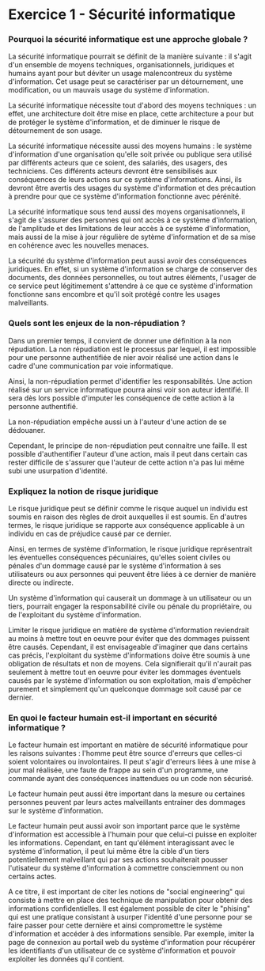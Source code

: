 # Exercice 1 - Sécurité informatique

### Pourquoi la sécurité informatique est une approche globale ?

La sécurité informatique pourrait se définit de la manière suivante : il s'agit d'un ensemble de moyens techniques, organisationnels, juridiques et humains ayant pour but déviter un usage malencontreux du système d'information. Cet usage peut se caractériser par un détournement, une modification, ou un mauvais usage du système d'information.

La sécurité informatique nécessite tout d'abord des moyens techniques : un effet, une architecture doit être mise en place, cette architecture a pour but de protéger le système d'information, et de diminuer le risque de détournement de son usage. 

La sécurité informatique nécessite aussi des moyens humains : le système d'information d'une organisation qu'elle soit privée ou publique sera utilisé par différents acteurs que ce soient, des salariés, des usagers, des techniciens. Ces différents acteurs devront être sensibilisés aux conséquences de leurs actions sur ce système d'informations. Ainsi, ils devront être avertis des usages du système d'information et des précaution à prendre pour que ce système d'information fonctionne avec pérénité.

La sécurité informatique sous tend aussi des moyens organisationnels, il s'agit de s'assurer des personnes qui ont accès à ce système d'information, de l'amplitude et des limitations de leur accès à ce système d'information, mais aussi de la mise à jour régulière de sytème d'information et de sa mise en cohérence avec les nouvelles menaces. 

La sécurité du système d'information peut aussi avoir des conséquences juridiques. En effet, si un système d'information se charge de conserver des documents, des données personnelles, ou tout autres éléments, l'usager de ce service peut légitimement s'attendre à ce que ce système d'information fonctionne sans encombre et qu'il soit protégé contre les usages malveillants. 

### Quels sont les enjeux de la non-répudiation ?

Dans un premier temps, il convient de donner une définition à la non répudiation. La non répudiation est le processus par lequel, il est impossible pour une personne authentifiée de nier avoir réalisé une action dans le cadre d'une communication par voie informatique.

Ainsi, la non-répudiation permet d'identifier les responsabilités. Une action réalisé sur un service informatique pourra ainsi voir son auteur identifié. Il sera dès lors possible d'imputer les conséquence de cette action à la personne authentifié. 

La non-répudiation empêche aussi un à l'auteur d'une action de se dédouaner.

Cependant, le principe de non-répudiation peut connaitre une faille. Il est possible d'authentifier l'auteur d'une action, mais il peut dans certain cas rester difficile de s'assurer que l'auteur de cette action n'a pas lui même subi une usurpation d'identité. 

### Expliquez la notion de risque juridique


Le risque juridique peut se définir comme le risque auquel un individu est soumis en raison des règles de droit auxquelles il est soumis. En d'autres termes, le risque juridique se rapporte aux conséquence applicable à un individu en cas de préjudice causé par ce dernier. 

Ainsi, en termes de système d'information, le risque juridique représentrait les éventuelles conséquences pécuniaires, qu'elles soient civiles ou pénales d'un dommage causé par le système d'information à ses utilisateurs ou aux personnes qui peuvent être liées à ce dernier de manière directe ou indirecte.

Un système d'information qui causerait un dommage à un utilisateur ou un tiers, pourrait engager la responsabilité civile ou pénale du propriétaire, ou de l'exploitant du système d'information.

Limiter le risque juridique en matière de système d'information reviendrait au moins à mettre tout en oeuvre pour éviter que des dommages puissent être causés. Cependant, il est envisageable d'imaginer que dans certains cas précis, l'exploitant du système d'informations doive être soumis à une obligation de résultats et non de moyens. Cela signifierait qu'il n'aurait pas seulement à mettre tout en oeuvre pour éviter les dommages éventuels causés par le système d'information ou son exploitation, mais d'empêcher purement et simplement qu'un quelconque dommage soit causé par ce dernier.

### En quoi le facteur humain est-il important en sécurité informatique ?

Le facteur humain est important en matière de sécurité informatique pour les raisons suivantes : l'homme peut être source d'erreurs que celles-ci soient volontaires ou involontaires. Il peut s'agir d'erreurs liées à une mise à jour mal réalisée, une faute de frappe au sein d'un programme, une commande ayant des conséquences inattendues ou un code non sécurisé. 

Le facteur humain peut aussi être important dans la mesure ou certaines personnes peuvent par leurs actes malveillants entrainer des dommages sur le système d'information.

Le facteur humain peut aussi avoir son important parce que le système d'information est accessible à l'humain pour que celui-ci puisse en exploiter les informations. Cependant, en tant qu'élément interagissant avec le système d'information, il peut lui même être la cible d'un tiers potentiellement malveillant qui par ses actions souhaiterait pousser l'utisateur du système d'information à commettre consciemment ou non certains actes. 

A ce titre, il est important de citer les notions de "social engineering" qui consiste à mettre en place des technique de manipulation pour obtenir des informations confidentielles. Il est également possible de citer le "phising" qui est une pratique consistant à usurper l'identité d'une personne pour se faire passer pour cette dernière et ainsi compromettre le système d'information et accéder à des informations sensible. Par exemple, imiter la page de connexion au portail web du système d'information pour récupérer les identifiants d'un utilisateur de ce système d'information et pouvoir exploiter les données qu'il contient.
